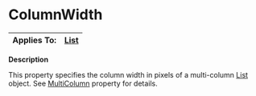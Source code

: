 




<h1 class="heading"><span class="name">ColumnWidth</span></h1>

| Applies To: | [List](../a-z/list.md) |
| --- | ---  |


**Description**


This property specifies the column width in pixels of a multi-column [List](../a-z/list.md) object. See [MultiColumn](../a-z/multicolumn.md) property for details.




